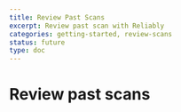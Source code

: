 ```yaml
---
title: Review Past Scans
excerpt: Review past scan with Reliably
categories: getting-started, review-scans
status: future
type: doc
---
```


# Review past scans
